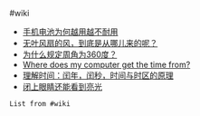 #wiki

 - [手机电池为何越用越不耐用](https://mp.weixin.qq.com/s/hlgDAdMUGEM4J2hMKJwyhQ)
- [无叶风扇的风，到底是从哪儿来的呢？](https://mp.weixin.qq.com/s/nw3FTa0nCIjWXKX5_qEMig)
- [为什么规定周角为360度？](https://mp.weixin.qq.com/s/8qf3RWCcQD9zVWkWaIkHNA)
- [Where does my computer get the time from?](https://dotat.at/@/2023-05-26-whence-time.html)
- [理解时间：闰年，闰秒，时间与时区的原理](https://mp.weixin.qq.com/s/U5vj6KpmdedNEhvVdM679Q)
- [闭上眼睛还能看到亮光](https://mp.weixin.qq.com/s/T_RwdaeM_9BcVUfsQCUVjw)
```dataview
List from #wiki 
```
